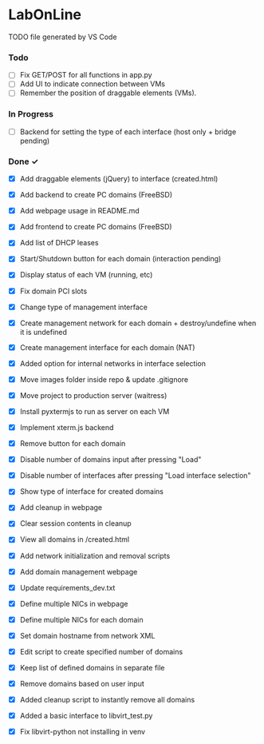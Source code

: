 # LabOnLine

TODO file generated by VS Code

### Todo

- [ ] Fix GET/POST for all functions in app.py  
- [ ] Add UI to indicate connection between VMs  
- [ ] Remember the position of draggable elements (VMs).  

### In Progress

- [ ] Backend for setting the type of each interface (host only + bridge pending)  

### Done ✓

- [x] Add draggable elements (jQuery) to interface (created.html)  
- [x] Add backend to create PC domains (FreeBSD)  
- [x] Add webpage usage in README.md  
- [x] Add frontend to create PC domains (FreeBSD)  
- [x] Add list of DHCP leases  
- [x] Start/Shutdown button for each domain (interaction pending)  
- [x] Display status of each VM (running, etc)  
- [x] Fix domain PCI slots  
- [x] Change type of management interface  
- [x] Create management network for each domain + destroy/undefine when it is undefined  
- [x] Create management interface for each domain (NAT)  
- [x] Added option for internal networks in interface selection  
- [x] Move images folder inside repo & update .gitignore  
- [x] Move project to production server (waitress)  
- [x] Install pyxtermjs to run as server on each VM  
- [x] Implement xterm.js backend  
- [x] Remove button for each domain  
- [x] Disable number of domains input after pressing "Load"  
- [x] Disable number of interfaces after pressing "Load interface selection"  
- [x] Show type of interface for created domains  
- [x] Add cleanup in webpage  
- [x] Clear session contents in cleanup  
- [x] View all domains in /created.html  
- [x] Add network initialization and removal scripts  
- [x] Add domain management webpage  
- [x] Update requirements_dev.txt  
- [x] Define multiple NICs in webpage  
- [x] Define multiple NICs for each domain  
- [x] Set domain hostname from network XML  
- [x] Edit script to create specified number of domains  
- [x] Keep list of defined domains in separate file  
- [x] Remove domains based on user input  
- [x] Added cleanup script to instantly remove all domains  
- [x] Added a basic interface to libvirt_test.py  
- [x] Fix libvirt-python not installing in venv  

